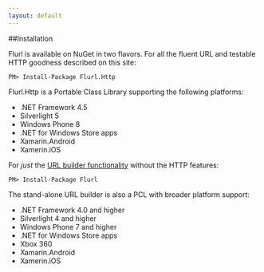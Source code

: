 ```yaml
---
layout: default
---
```


##Installation

Flurl is available on NuGet in two flavors. For all the fluent URL and testable HTTP goodness described on this site:

````
PM> Install-Package Flurl.Http
````

Flurl.Http is a Portable Class Library supporting the following platforms:

- .NET Framework 4.5
- Silverlight 5
- Windows Phone 8
- .NET for Windows Store apps
- Xamarin.Android
- Xamerin.iOS

For *just* the [URL builder functionality](/fluent-url) without the HTTP features:

````
PM> Install-Package Flurl
````

The stand-alone URL builder is also a PCL with broader platform support:

- .NET Framework 4.0 and higher
- Silverlight 4 and higher
- Windows Phone 7 and higher
- .NET for Windows Store apps
- Xbox 360
- Xamarin.Android
- Xamerin.iOS
